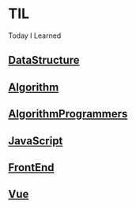 # TIL
Today I Learned

## [DataStructure](https://github.com/SeongYongLee/TIL/tree/main/DataStructure)

## [Algorithm](https://github.com/SeongYongLee/TIL/tree/main/Algorithm)

## [AlgorithmProgrammers](https://github.com/SeongYongLee/TIL/tree/main/AlgorithmProgrammers)

## [JavaScript](https://github.com/SeongYongLee/TIL/tree/main/JavaScript)

## [FrontEnd](https://github.com/SeongYongLee/TIL/tree/main/FrontEnd)

## [Vue](https://github.com/SeongYongLee/TIL/tree/main/Vue)